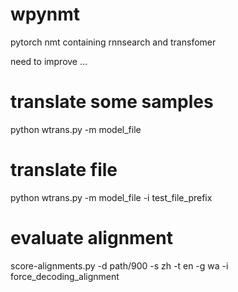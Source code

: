 # wpynmt

pytorch nmt containing rnnsearch and transfomer

need to improve ...

# translate some samples
python wtrans.py -m model_file

# translate file
python wtrans.py -m model_file -i test_file_prefix

# evaluate alignment

score-alignments.py -d path/900 -s zh -t en -g wa -i force_decoding_alignment

